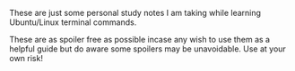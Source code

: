 These are just some personal study notes I am taking while learning Ubuntu/Linux terminal commands. 

These are as spoiler free as possible incase any wish to use them as a helpful guide but do aware some spoilers may be unavoidable. Use at your own risk!
